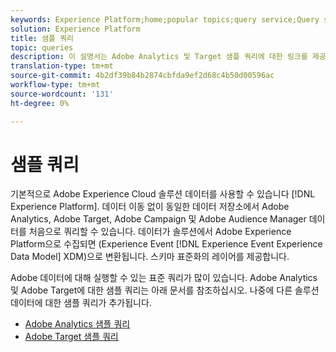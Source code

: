 ```yaml
---
keywords: Experience Platform;home;popular topics;query service;Query service;sample queries;sample query;
solution: Experience Platform
title: 샘플 쿼리
topic: queries
description: 이 설명서는 Adobe Analytics 및 Target 샘플 쿼리에 대한 링크를 제공합니다.
translation-type: tm+mt
source-git-commit: 4b2df39b84b2874cbfda9ef2d68c4b50d00596ac
workflow-type: tm+mt
source-wordcount: '131'
ht-degree: 0%

---
```



# 샘플 쿼리

기본적으로 Adobe Experience Cloud 솔루션 데이터를 사용할 수 있습니다 [!DNL Experience Platform]. 데이터 이동 없이 동일한 데이터 저장소에서 Adobe Analytics, Adobe Target, Adobe Campaign 및 Adobe Audience Manager 데이터를 처음으로 쿼리할 수 있습니다. 데이터가 솔루션에서 Adobe Experience Platform으로 수집되면 (Experience Event [!DNL Experience Event Experience Data Model] XDM)으로 변환됩니다. 스키마 표준화의 레이어를 제공합니다.

Adobe 데이터에 대해 실행할 수 있는 표준 쿼리가 많이 있습니다. Adobe Analytics 및 Adobe Target에 대한 샘플 쿼리는 아래 문서를 참조하십시오. 나중에 다른 솔루션 데이터에 대한 샘플 쿼리가 추가됩니다.

- [Adobe Analytics 샘플 쿼리](adobe-analytics.md)
- [Adobe Target 샘플 쿼리](adobe-target.md)
